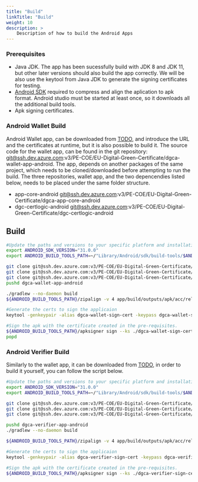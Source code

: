 ```yaml
---
title: "Build"
linkTitle: "Build"
weight: 10
description: >
    Description of how to build the Android Apps
---
```


### Prerequisites
* Java JDK. The app has been sucessfully build with JDK 8 and JDK 11, but other later versions should also build the app correctly. We will be also use the keytool from Java JDK to generate the signing certificates for testing.
* [Android SDK](https://developer.android.com/studio) required to compress and align the aplication to apk format. Android studio must be started at least once, so it downloads all the additional build tools. 
* Apk signing certificates.


### Android Wallet Build
Android Wallet app, can be downloaded from [TODO](), and introduce the URL and the certificates at runtime,  but it is also possible to build it.
The source code for the wallet app, can be found in the git repository: git@ssh.dev.azure.com:v3/PE-COE/EU-Digital-Green-Certificate/dgca-wallet-app-android.
The app, depends on another packages of the same project, which needs to be cloned/downloaded before attempting to run the build. The three repositories, wallet app, and the two depencendies listed below, needs to be placed under the same folder structure.
* app-core-android git@ssh.dev.azure.com:v3/PE-COE/EU-Digital-Green-Certificate/dgca-app-core-android
* dgc-certlogic-android git@ssh.dev.azure.com:v3/PE-COE/EU-Digital-Green-Certificate/dgc-certlogic-android


## Build
```bash
#Update the paths and versions to your specific platform and installation, MAC os and android SDK have been successfully tested.
export ANDROID_SDK_VERSION="31.0.0"
export ANDROID_BUILD_TOOLS_PATH=~/"Library/Android/sdk/build-tools/$ANDROID_SDK_VERSION"

git clone git@ssh.dev.azure.com:v3/PE-COE/EU-Digital-Green-Certificate/dgca-wallet-app-android
git clone git@ssh.dev.azure.com:v3/PE-COE/EU-Digital-Green-Certificate/dgca-app-core-android
git clone git@ssh.dev.azure.com:v3/PE-COE/EU-Digital-Green-Certificate/dgc-certlogic-android
pushd dgca-wallet-app-android

./gradlew --no-daemon build
${ANDROID_BUILD_TOOLS_PATH}/zipalign -v 4 app/build/outputs/apk/acc/release/app-acc-release-unsigned.apk app/build/outputs/apk/acc/release/app-acc-release-zipaligned.apk

#Generate the certs to sign the applicaion
keytool -genkeypair -alias dgca-wallet-sign-cert -keypass dgca-wallet-sign-cert -keystore dgca-wallet-sign-cert.jks -storepass dgca-wallet-sign-cert

#Sign the apk with the certificate created in the pre-requisites.
${ANDROID_BUILD_TOOLS_PATH}/apksigner sign --ks ./dgca-wallet-sign-cert.jks --ks-pass pass:dgca-wallet-sign-cert --ks-key-alias dgca-wallet-sign-cert --key-pass pass:dgca-wallet-sign-cert --verbose ./app/build/outputs/apk/acc/release/app-acc-release-zipaligned.apk
popd
```


### Android Verifier Build
Similarly to the wallet app, it can be downloaded from [TODO](), in order to build it yourself, you can follow the script below.

```bash
#Update the paths and versions to your specific platform and installation, MAC os and android SDK have been successfully tested.
export ANDROID_SDK_VERSION="31.0.0"
export ANDROID_BUILD_TOOLS_PATH=~/"Library/Android/sdk/build-tools/$ANDROID_SDK_VERSION"

git clone git@ssh.dev.azure.com:v3/PE-COE/EU-Digital-Green-Certificate/dgca-verifier-app-android
git clone git@ssh.dev.azure.com:v3/PE-COE/EU-Digital-Green-Certificate/dgca-app-core-android
git clone git@ssh.dev.azure.com:v3/PE-COE/EU-Digital-Green-Certificate/dgc-certlogic-android

pushd dgca-verifier-app-android
./gradlew --no-daemon build

${ANDROID_BUILD_TOOLS_PATH}/zipalign -v 4 app/build/outputs/apk/acc/release/app-acc-release-unsigned.apk app/build/outputs/apk/acc/release/app-acc-release-zipaligned.apk

#Generate the certs to sign the applicaion
keytool -genkeypair -alias dgca-verifier-sign-cert -keypass dgca-verifier-sign-cert -keystore dgca-verifier-sign-cert.jks -storepass dgca-verifier-sign-cert

#Sign the apk with the certificate created in the pre-requisites.
${ANDROID_BUILD_TOOLS_PATH}/apksigner sign --ks ./dgca-verifier-sign-cert.jks --ks-pass pass:dgca-verifier-sign-cert --ks-key-alias dgca-verifier-sign-cert --key-pass pass:dgca-verifier-sign-cert --verbose app/build/outputs/apk/acc/release/app-acc-release-zipaligned.apk
```
